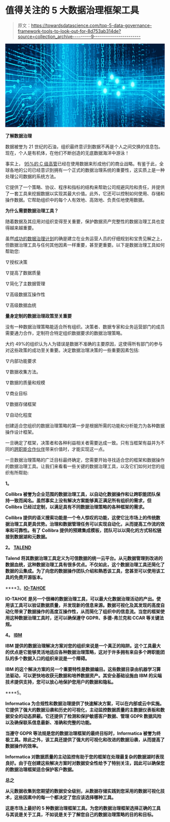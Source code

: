 # 值得关注的 5 大数据治理框架工具

> 原文：<https://towardsdatascience.com/top-5-data-governance-framework-tools-to-look-out-for-8d753ab314de?source=collection_archive---------9----------------------->

![](img/5e0fae60d1628390c38855fb831e034c.png)

**了解数据治理**

数据被誉为 21 世纪的石油，组织最终意识到数据不再是个人之间交换的信息包。现在，个人是有机体，在他们不断创造的无底数据海洋中游泳！

事实上， [95%的 C 级高管](https://www.edq.com/resources/data-quality-infographics/top-10-data-management-stats-for-2018/)已经在使用数据来形成他们的商业战略。有鉴于此，全球各地的公司已经意识到拥有一个正式的数据治理系统的重要性，这实质上是一种处理公司数据的系统方法。

它提供了一个策略、协议、程序和指标的结构来帮助公司规避风险和责任，并提供了一套工具来挖掘数据以实现其最大价值。此外，它还可以控制如何使用、存储和操作数据。它帮助组织中的每个人有效地、高效地、负责任地使用数据。

**为什么需要数据治理工具？**

随着数据及其应用对组织变得至关重要，保护数据资产完整性的数据治理工具也变得越来越重要。

虽然[成功的数据治理计划](https://www.dataversity.net/case-study-three-strategies-data-governance-success/)的确是建立在业务运营人员的仔细规划和宝贵见解之上，但数据治理工具与任何其他因素一样重要，甚至更重要。以下是数据治理工具如何帮助您:

∇授权决策

∇提高了数据质量

∇简化了主数据管理

∇高级数据互操作性

∇高级数据血统

**量身定制的数据治理政策至关重要**

没有一种数据治理策略能适合所有组织。决策者、数据专家和业务运营部门的成员需要通力合作，定制符合特定组织数据要求的数据治理策略。

大约 49%的组织认为人为错误是数据不准确的主要原因，这使得所有部门的参与对这些政策的成功至关重要。决定数据治理决策的一些重要因素包括:

∇内部功能要求

∇数据收集方法。

∇数据的质量和规模

∇商业目标

∇数据存储框架

∇自动化程度

创建适合您组织的数据治理策略的第一步是根据所需的功能和分析能力为各种数据操作设计框架。

一旦确定了框架，决策者和各种利益相关者需要达成一致。只有当框架有益并为不同的[跨职能合作伙伴](https://www.strategy-business.com/blog/Reimagining-Effective-Cross-Functional-Teams?gko=d15a0)带来价值时，才能实现这一点。

一旦数据治理策略的广泛目标最终确定，您需要开始寻找适合您的框架和数据操作的数据治理工具。让我们来看看一些关键的数据治理工具，以及它们如何对您的组织有所帮助:

**1。**[](https://www.collibra.com/data-governance-solutions/data-governance-center)

**Collibra 被誉为企业范围的数据治理工具，以自动化数据操作和让跨职能团队保持一致而闻名。虽然事实上没有解决方案能够真正满足所有组织的需求，但 Collibra 已经过定制，以满足具有不同数据治理策略的各种框架的需求。**

**Collibra 提供的语义搜索功能是一个令人惊叹的功能，这使它比市场上的传统数据治理工具更具优势。治理和数据管理任务可以实现自动化，从而提高工作流的效率和可靠性。有了 Collibra 提供的预建集成模板，团队可以以简化的方式轻松链接到数据湖和元数据。**

****2。** [**TALEND**](https://www.talend.com/products/data-governance/)**

**Talend 将其数据治理工具定义为可信数据的统一云平台。从元数据管理到改进的数据血统，这种数据治理工具有很多优点。不仅如此，这个数据治理工具还简化了数据的云集成。为了向您的数据操作团队介绍和熟悉该工具，您甚至可以使用该工具的免费开源版本。**

****3。**[**IO-TAHOE**](https://io-tahoe.com/data-governance-regulatory-compliance/)**

**IO-TAHOE 是另一个很棒的数据治理工具，可以最大化数据治理活动的产出。使用该工具可以验证数据质量，并发现新的信息来源。数据可视化及其发现的高度自动化带来了数据操作的高度互操作性，从而简化了组织中的信息流。当您的框架使用这种数据治理工具时，还可以确保遵守 GDPR、多德-弗兰克和 CCAR 等关键法规。**

****4。** [**IBM**](https://www.ibm.com/in-en/analytics/data-governance)**

**IBM 提供的数据治理解决方案对您的组织来说是一个真正的陷阱。这个工具最大的优点是它能够灵活地适应各种数据治理策略，这对于许多拥有来自多个跨职能团队的多个数据入口的组织来说是一个障碍。**

**IBM 的这个解决方案的另一个重要特性是数据编目。这些数据目录由机器学习算法驱动，可以更快地收获元数据和培养数据资产。其安全基础设施由 IBM 的尖端技术提供支持，您可以放心地保护您用户的数据和隐私。**

****5。**[](#fbid=3bzz8yt4Bkj)**

****Informatica 为合规性和数据治理提供了快速解决方案，可以在内部或云中实施。它提供了强大的数据沿袭和历史的可视化，主动监控数据质量的主数据仪表板和数据安全的动态屏蔽。它还提供了检测和保护敏感客户数据、管理 GDPR 数据风险以及确保联系信息最新、准确和完整的功能。****

****当遵守 GDPR 等法规是您的数据治理框架的最终目标时，Informatica 被誉为终极工具。除此之外，该工具还提供了强大的可视化和改进的数据沿袭，从而提高了数据操作的效率。****

****Informatica 对数据质量的主动监控有助于您的框架在处理最复杂的数据湖时表现良好。由于在创建这些解决方案时对数据安全性给予了特别关注，因此可以确保您的数据治理框架适合保护客户数据。****

******总之******

****从元数据收集到您期望的数据安全级别，从数据存储实践到您采用的数据可视化技术，这些因素中的每一个都决定了您应该选择哪种工具。****

****这是市场上最好的 5 种数据治理框架工具。为您的数据治理框架选择正确的工具与其说是关于工具，不如说是关于了解您自己的数据治理策略的目的和目标。****